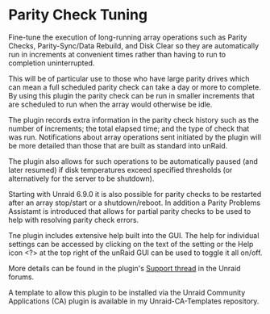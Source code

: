 # Parity Check Tuning  

Fine-tune the execution of long-running array operations such as Parity Checks, Parity-Sync/Data Rebuild, and Disk Clear so they are automatically run in increments at convenient times rather than having to run to completion uninterrupted.

This will be of particular use to those who have large parity drives which can mean a full scheduled parity check can take a day or more to complete.   By using this plugin the parity check can be run in smaller increments that are scheduled to run when the array would otherwise be idle.  

The plugin records extra information in the parity check history such as the number of increments; the total elapsed time; and the type of check that was run.  Notifications about array operations sent initiated by the plugin will be more detailed than those that are built as standard into unRaid.

The plugin also allows for such operations to be automatically paused (and later resumed) if disk temperatures exceed specified thresholds (or alternatively for the server to be shutdown).

Starting with Unraid 6.9.0 it is also possible for parity checks to be restarted after an array stop/start or a shutdown/reboot.  In addition a Parity Problems Assistamt is introduced that allows for partial parity checks to be used to help with resolving parity check errors.
  
Tne plugin includes extensive help built into the GUI.  The help for individual settings can be accessed by clicking on the text of the setting or the Help icon <?> at the top right of the unRaid GUI can be used to toggle it all on/off.
  
More details can be found in the plugin's [Support thread](https://forums.unraid.net/topic/78394-plugin-parity-check-tuning/) in the Unraid forums.

A template to allow this plugin to be installed via the Unraid Community Applications (CA) plugin is available in my Unraid-CA-Templates repository.


